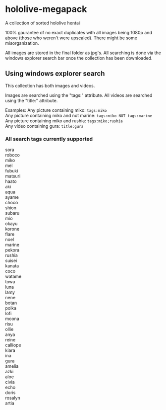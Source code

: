 # hololive-megapack
A collection of sorted hololive hentai

100% gaurantee of no exact duplicates with all images being 1080p and above (those who weren't were upscaled). There might be some misorganization.

All images are stored in the final folder as jpg's. All searching is done via the windows explorer search bar once the collection has been downloaded.

## Using windows explorer search
This collection has both images and videos.

Images are searched using the "tags:" attribute. All videos are searched using the "title:" attribute.

Examples:
Any picture containing miko: ```tags:miko```<br />
Any picture containing miko and not marine: ```tags:miko NOT tags:marine```<br />
Any picture containing miko and rushia: ```tags:miko;rushia```<br />
Any video containing gura: ```title:gura```

### All search tags currently supported
sora<br />
roboco<br />
miko<br />
mel<br />
fubuki<br />
matsuri<br />
haato<br />
aki<br />
aqua<br />
ayame<br />
choco<br />
shion<br />
subaru<br />
mio<br />
okayu<br />
korone<br />
flare<br />
noel<br />
marine<br />
pekora<br />
rushia<br />
suisei<br />
kanata<br />
coco<br />
watame<br />
towa<br />
luna<br />
lamy<br />
nene<br />
botan<br />
polka<br />
lofi<br />
moona<br />
risu<br />
ollie<br />
anya<br />
reine<br />
calliope<br />
kiara<br />
ina<br />
gura<br />
amelia<br />
azki<br />
aloe<br />
civia<br />
echo<br />
doris<br />
rosalyn<br />
artia
